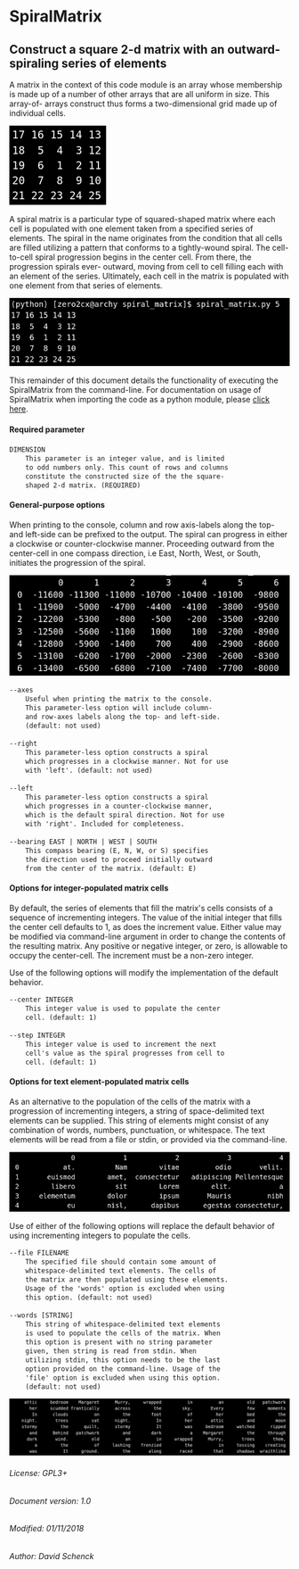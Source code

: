 # SpiralMatrix

## Construct a square 2-d matrix with an outward-spiraling series of elements


A matrix in the context of this code module is an array whose membership is made
up of a number of other arrays that are all uniform in size. This array-of-
arrays construct thus forms a two-dimensional grid made up of individual cells.

![5x5 spiral matrix](docs/images/spiral_matrix_5.png "5x5 spiral matrix")

A spiral matrix is a particular type of squared-shaped matrix where each cell is
populated with one element taken from a specified series of elements. The spiral
in the name originates from the condition that all cells are filled utilizing a
pattern that conforms to a tightly-wound spiral. The cell-to-cell spiral
progression begins in the center cell. From there, the progression spirals ever-
outward, moving from cell to cell filling each with an element of the series.
Ultimately, each cell in the matrix is populated with one element from that
series of elements.

![5x5 including command-line](docs/images/spiral_matrix_5+command_line.png "5x5  including command-line")

This remainder of this document details the functionality of executing the
SpiralMatrix from the command-line. For documentation on usage of SpiralMatrix
when importing the code as a python module, please [click here](./docs/SpiralMatrix.md "The Spiral Matrix module API").

#### Required parameter

    DIMENSION
        This parameter is an integer value, and is limited
        to odd numbers only. This count of rows and columns
        constitute the constructed size of the the square-
        shaped 2-d matrix. (REQUIRED)

#### General-purpose options

When printing to the console, column and row axis-labels along the top- and
left-side can be prefixed to the output. The spiral can progress in either
a clockwise or counter-clockwise manner. Proceeding outward from the
center-cell in one compass direction, i.e East, North, West, or South,
initiates the progression of the spiral.

![7x7 with axes, bearing: south, center: 1000, step: -300](docs/images/spiral_matrix_7+axes+bearing_south+center1000+step-300.png "7x7 with axes, bearing: south, center: 1000, step: -300")

    --axes
        Useful when printing the matrix to the console.
        This parameter-less option will include column-
        and row-axes labels along the top- and left-side.
        (default: not used)

    --right
        This parameter-less option constructs a spiral
        which progresses in a clockwise manner. Not for use
        with 'left'. (default: not used)

    --left
        This parameter-less option constructs a spiral
        which progresses in a counter-clockwise manner,
        which is the default spiral direction. Not for use
        with 'right'. Included for completeness.

    --bearing EAST | NORTH | WEST | SOUTH
        This compass bearing (E, N, W, or S) specifies
        the direction used to proceed initially outward
        from the center of the matrix. (default: E)

#### Options for integer-populated matrix cells

By default, the series of elements that fill the matrix's cells consists of a
sequence of incrementing integers. The value of the initial integer that fills
the center cell defaults to 1, as does the increment value. Either value may be
modified via command-line argument in order to change the contents of the
resulting matrix. Any positive or negative integer, or zero, is allowable to
occupy the center-cell. The increment must be a non-zero integer.

Use of the following options will modify the implementation of the default
behavior.

    --center INTEGER
        This integer value is used to populate the center
        cell. (default: 1)

    --step INTEGER
        This integer value is used to increment the next
        cell's value as the spiral progresses from cell to
        cell. (default: 1)

#### Options for text element-populated matrix cells

As an alternative to the population of the cells of the matrix with a
progression of incrementing integers, a string of space-delimited text
elements can be supplied. This string of elements might consist of any
combination of words, numbers, punctuation, or whitespace. The text elements
will be read from a file or stdin, or provided via the command-line.

![5x5 with axes, bearing: south, series: lorem_ipsum](docs/images/spiral_matrix_5+axes+bearing_south+right+file_lorem_ipsum.png "5x5 with axes, bearing: south, series: lorem_ipsum")

Use of either of the following options will replace the default behavior of
using incrementing integers to populate the cells.

    --file FILENAME
        The specified file should contain some amount of
        whitespace-delimited text elements. The cells of
        the matrix are then populated using these elements.
        Usage of the 'words' option is excluded when using
        this option. (default: not used)

    --words [STRING]
        This string of whitespace-delimited text elements
        is used to populate the cells of the matrix. When
        this option is present with no string parameter
        given, then string is read from stdin. When
        utilizing stdin, this option needs to be the last
        option provided on the command-line. Usage of the
        'file' option is excluded when using this option.
        (default: not used)

![9x9, spiral: right, series: stormy_night](docs/images/spiral_matrix_9+right+words_stormy_night.png "9x9, spiral: right, series: stormy_night")

###### License: GPL3+
###### Document version: 1.0
###### Modified: 01/11/2018
###### Author: David Schenck
